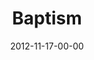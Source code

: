 ---
layout: message
category: message
series: "A Journey Home"
title: "Baptism"
date: 2012-11-17-00-00
message_id: 757
audio: "http://s3.amazonaws.com/crossroads-media/message/audio/journeyhome_07.mp3"
audio-duration: "39:26"
program: "http://s3.amazonaws.com/crossroads-media/documents/11_17-18_12Program.pdf"
description: "The Journey Home"
video: "http://s3.amazonaws.com/crossroads-media/message/video/journeyhome_07.mp4"
video-duration: "39:31"
video-image: "http://s3.amazonaws.com/crossroads-media/images/journeyhome_07_still.jpg"
explicit: false
---